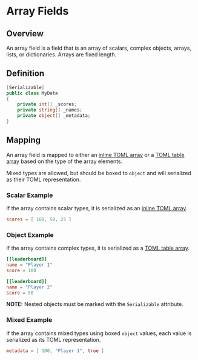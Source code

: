 # Array Fields

## Overview

An array field is a field that is an array of scalars, complex objects, arrays, lists, or dictionaries.
Arrays are fixed length.

## Definition

```csharp
[Serializable]
public class MyData
{
    private int[] _scores;
    private string[] _names;
    private object[] _metadata;
}
```

## Mapping

An array field is mapped to either an [inline TOML array](https://toml.io/en/v1.0.0#array) or a [TOML table array](https://toml.io/en/v1.0.0#array-of-tables) based on the type of the array elements.

Mixed types are allowed, but should be boxed to `object` and will serialized as their TOML representation.

### Scalar Example

If the array contains scalar types, it is serialized as an [inline TOML array](https://toml.io/en/v1.0.0#array).

```toml
scores = [ 100, 50, 25 ]
```

### Object Example

If the array contains complex types, it is serialized as a [TOML table array](https://toml.io/en/v1.0.0#array-of-tables).

```toml
[[leaderboard]]
name = "Player 1"
score = 100

[[leaderboard]]
name = "Player 2"
score = 50
```

**NOTE:** Nested objects must be marked with the `Serializable` attribute.

### Mixed Example

If the array contains mixed types using boxed `object` values, each value is serialized as its TOML representation.

```toml
metadata = [ 100, "Player 1", true ]
```
